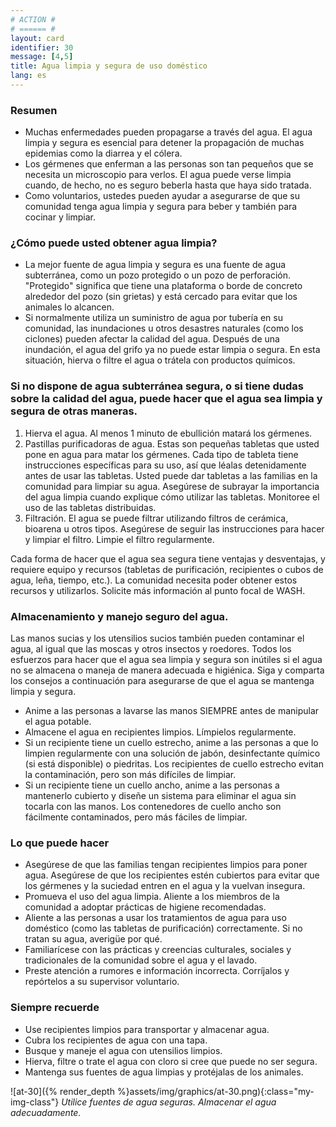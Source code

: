 ```yaml
---
# ACTION #
# ====== #
layout: card
identifier: 30
message: [4,5]
title: Agua limpia y segura de uso doméstico
lang: es
---
```


### Resumen

- Muchas enfermedades pueden propagarse a través del agua. El agua limpia y segura es esencial para detener la propagación de muchas epidemias como la diarrea y el cólera.
- Los gérmenes que enferman a las personas son tan pequeños que se necesita un microscopio para verlos. El agua puede verse limpia cuando, de hecho, no es seguro beberla hasta que haya sido tratada.
- Como voluntarios, ustedes pueden ayudar a asegurarse de que su comunidad tenga agua limpia y segura para beber y también para cocinar y limpiar.

### ¿Cómo puede usted obtener agua limpia?

- La mejor fuente de agua limpia y segura es una fuente de agua subterránea, como un pozo protegido o un pozo de perforación. "Protegido" significa que tiene una plataforma o borde de concreto alrededor del pozo (sin grietas) y está cercado para evitar que los animales lo alcancen.
- Si normalmente utiliza un suministro de agua por tubería en su comunidad, las inundaciones u otros desastres naturales (como los ciclones) pueden afectar la calidad del agua. Después de una inundación, el agua del grifo ya no puede estar limpia o segura. En esta situación, hierva o filtre el agua o trátela con productos químicos.

### Si no dispone de agua subterránea segura, o si tiene dudas sobre la calidad del agua, puede hacer que el agua sea limpia y segura de otras maneras.

1. Hierva el agua. Al menos 1 minuto de ebullición matará los gérmenes.
2. Pastillas purificadoras de agua. Estas son pequeñas tabletas que usted pone en agua para matar los gérmenes. Cada tipo de tableta tiene instrucciones específicas para su uso, así que léalas detenidamente antes de usar las tabletas. Usted puede dar tabletas a las familias en la comunidad para limpiar su agua. Asegúrese de subrayar la importancia del agua limpia cuando explique cómo utilizar las tabletas. Monitoree el uso de las tabletas distribuidas.
3. Filtración. El agua se puede filtrar utilizando filtros de cerámica, bioarena u otros tipos. Asegúrese de seguir las instrucciones para hacer y limpiar el filtro. Limpie el filtro regularmente.

Cada forma de hacer que el agua sea segura tiene ventajas y desventajas, y requiere equipo y recursos (tabletas de purificación, recipientes o cubos de agua, leña, tiempo, etc.). La comunidad necesita poder obtener estos recursos y utilizarlos. Solicite más información al punto focal de WASH.

### Almacenamiento y manejo seguro del agua.

Las manos sucias y los utensilios sucios también pueden contaminar el agua, al igual que las moscas y otros insectos y roedores. Todos los esfuerzos para hacer que el agua sea limpia y segura son inútiles si el agua no se almacena o maneja de manera adecuada e higiénica. Siga y comparta los consejos a continuación para asegurarse de que el agua se mantenga limpia y segura.
- Anime a las personas a lavarse las manos SIEMPRE antes de manipular el agua potable.
- Almacene el agua en recipientes limpios. Límpielos regularmente.
- Si un recipiente tiene un cuello estrecho, anime a las personas a que lo limpien regularmente con una solución de jabón, desinfectante químico (si está disponible) o piedritas. Los recipientes de cuello estrecho evitan la contaminación, pero son más difíciles de limpiar.
- Si un recipiente tiene un cuello ancho, anime a las personas a mantenerlo cubierto y diseñe un sistema para eliminar el agua sin tocarla con las manos. Los contenedores de cuello ancho son fácilmente contaminados, pero más fáciles de limpiar.

### Lo que puede hacer

- Asegúrese de que las familias tengan recipientes limpios para poner agua. Asegúrese de que los recipientes estén cubiertos para evitar que los gérmenes y la suciedad entren en el agua y la vuelvan insegura.
- Promueva el uso del agua limpia. Aliente a los miembros de la comunidad a adoptar prácticas de higiene recomendadas.
- Aliente a las personas a usar los tratamientos de agua para uso doméstico (como las tabletas de purificación) correctamente. Si no tratan su agua, averigüe por qué.
- Familiarícese con las prácticas y creencias culturales, sociales y tradicionales de la comunidad sobre el agua y el lavado.
- Preste atención a rumores e información incorrecta. Corríjalos y repórtelos a su supervisor voluntario.

### Siempre recuerde

- Use recipientes limpios para transportar y almacenar agua.
- Cubra los recipientes de agua con una tapa.
- Busque y maneje el agua con utensilios limpios.
- Hierva, filtre o trate el agua con cloro si cree que puede no ser segura.
- Mantenga sus fuentes de agua limpias y protéjalas de los animales.

![at-30]({% render_depth %}assets/img/graphics/at-30.png){:class="my-img-class"}
*Utilice fuentes de agua seguras. Almacenar el agua adecuadamente.*
